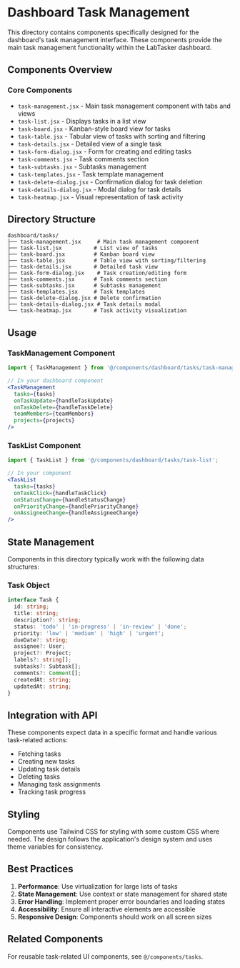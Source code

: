 # Dashboard Task Management

This directory contains components specifically designed for the dashboard's task management interface. These components provide the main task management functionality within the LabTasker dashboard.

## Components Overview

### Core Components
- `task-management.jsx` - Main task management component with tabs and views
- `task-list.jsx` - Displays tasks in a list view
- `task-board.jsx` - Kanban-style board view for tasks
- `task-table.jsx` - Tabular view of tasks with sorting and filtering
- `task-details.jsx` - Detailed view of a single task
- `task-form-dialog.jsx` - Form for creating and editing tasks
- `task-comments.jsx` - Task comments section
- `task-subtasks.jsx` - Subtasks management
- `task-templates.jsx` - Task template management
- `task-delete-dialog.jsx` - Confirmation dialog for task deletion
- `task-details-dialog.jsx` - Modal dialog for task details
- `task-heatmap.jsx` - Visual representation of task activity

## Directory Structure

```
dashboard/tasks/
├── task-management.jsx     # Main task management component
├── task-list.jsx          # List view of tasks
├── task-board.jsx         # Kanban board view
├── task-table.jsx         # Table view with sorting/filtering
├── task-details.jsx       # Detailed task view
├── task-form-dialog.jsx    # Task creation/editing form
├── task-comments.jsx      # Task comments section
├── task-subtasks.jsx      # Subtasks management
├── task-templates.jsx     # Task templates
├── task-delete-dialog.jsx # Delete confirmation
├── task-details-dialog.jsx # Task details modal
└── task-heatmap.jsx       # Task activity visualization
```

## Usage

### TaskManagement Component
```jsx
import { TaskManagement } from '@/components/dashboard/tasks/task-management';

// In your dashboard component
<TaskManagement 
  tasks={tasks}
  onTaskUpdate={handleTaskUpdate}
  onTaskDelete={handleTaskDelete}
  teamMembers={teamMembers}
  projects={projects}
/>
```

### TaskList Component
```jsx
import { TaskList } from '@/components/dashboard/tasks/task-list';

// In your component
<TaskList 
  tasks={tasks}
  onTaskClick={handleTaskClick}
  onStatusChange={handleStatusChange}
  onPriorityChange={handlePriorityChange}
  onAssigneeChange={handleAssigneeChange}
/>
```

## State Management

Components in this directory typically work with the following data structures:

### Task Object
```typescript
interface Task {
  id: string;
  title: string;
  description?: string;
  status: 'todo' | 'in-progress' | 'in-review' | 'done';
  priority: 'low' | 'medium' | 'high' | 'urgent';
  dueDate?: string;
  assignee?: User;
  project?: Project;
  labels?: string[];
  subtasks?: Subtask[];
  comments?: Comment[];
  createdAt: string;
  updatedAt: string;
}
```

## Integration with API

These components expect data in a specific format and handle various task-related actions:

- Fetching tasks
- Creating new tasks
- Updating task details
- Deleting tasks
- Managing task assignments
- Tracking task progress

## Styling

Components use Tailwind CSS for styling with some custom CSS where needed. The design follows the application's design system and uses theme variables for consistency.

## Best Practices

1. **Performance**: Use virtualization for large lists of tasks
2. **State Management**: Use context or state management for shared state
3. **Error Handling**: Implement proper error boundaries and loading states
4. **Accessibility**: Ensure all interactive elements are accessible
5. **Responsive Design**: Components should work on all screen sizes

## Related Components

For reusable task-related UI components, see `@/components/tasks`.

